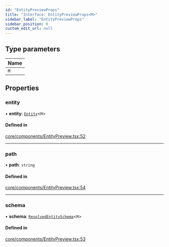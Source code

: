 ```yaml
---
id: "EntityPreviewProps"
title: "Interface: EntityPreviewProps<M>"
sidebar_label: "EntityPreviewProps"
sidebar_position: 0
custom_edit_url: null
---
```


## Type parameters

| Name |
| :------ |
| `M` |

## Properties

### entity

• **entity**: [`Entity`](Entity)<`M`\>

#### Defined in

[core/components/EntityPreview.tsx:52](https://github.com/Camberi/firecms/blob/2d60fba/src/core/components/EntityPreview.tsx#L52)

___

### path

• **path**: `string`

#### Defined in

[core/components/EntityPreview.tsx:54](https://github.com/Camberi/firecms/blob/2d60fba/src/core/components/EntityPreview.tsx#L54)

___

### schema

• **schema**: [`ResolvedEntitySchema`](../types/ResolvedEntitySchema)<`M`\>

#### Defined in

[core/components/EntityPreview.tsx:53](https://github.com/Camberi/firecms/blob/2d60fba/src/core/components/EntityPreview.tsx#L53)
